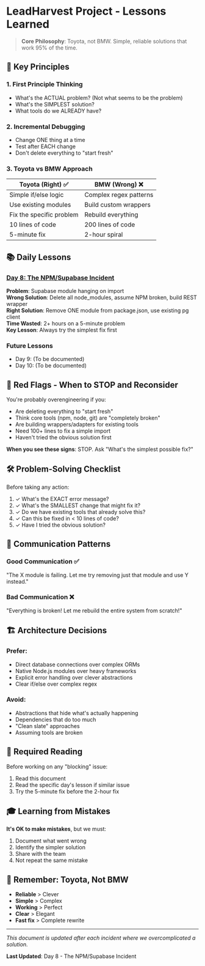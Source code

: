 # LeadHarvest Project - Lessons Learned

> **Core Philosophy**: Toyota, not BMW. Simple, reliable solutions that work 95% of the time.

## 🎯 Key Principles

### 1. **First Principle Thinking**
- What's the ACTUAL problem? (Not what seems to be the problem)
- What's the SIMPLEST solution?
- What tools do we ALREADY have?

### 2. **Incremental Debugging**
- Change ONE thing at a time
- Test after EACH change
- Don't delete everything to "start fresh"

### 3. **Toyota vs BMW Approach**

| Toyota (Right) ✅ | BMW (Wrong) ❌ |
|---|---|
| Simple if/else logic | Complex regex patterns |
| Use existing modules | Build custom wrappers |
| Fix the specific problem | Rebuild everything |
| 10 lines of code | 200 lines of code |
| 5-minute fix | 2-hour spiral |

## 📚 Daily Lessons

### [Day 8: The NPM/Supabase Incident](./lessons/day8-toyota-not-bmw.md)
**Problem**: Supabase module hanging on import  
**Wrong Solution**: Delete all node_modules, assume NPM broken, build REST wrapper  
**Right Solution**: Remove ONE module from package.json, use existing pg client  
**Time Wasted**: 2+ hours on a 5-minute problem  
**Key Lesson**: Always try the simplest fix first  

### Future Lessons
- Day 9: (To be documented)
- Day 10: (To be documented)

## 🚨 Red Flags - When to STOP and Reconsider

You're probably overengineering if you:
- Are deleting everything to "start fresh"
- Think core tools (npm, node, git) are "completely broken"
- Are building wrappers/adapters for existing tools
- Need 100+ lines to fix a simple import
- Haven't tried the obvious solution first

**When you see these signs**: STOP. Ask "What's the simplest possible fix?"

## 🛠️ Problem-Solving Checklist

Before taking any action:
1. ✓ What's the EXACT error message?
2. ✓ What's the SMALLEST change that might fix it?
3. ✓ Do we have existing tools that already solve this?
4. ✓ Can this be fixed in < 10 lines of code?
5. ✓ Have I tried the obvious solution?

## 💬 Communication Patterns

### Good Communication ✅
"The X module is failing. Let me try removing just that module and use Y instead."

### Bad Communication ❌
"Everything is broken! Let me rebuild the entire system from scratch!"

## 🏗️ Architecture Decisions

### Prefer:
- Direct database connections over complex ORMs
- Native Node.js modules over heavy frameworks
- Explicit error handling over clever abstractions
- Clear if/else over complex regex

### Avoid:
- Abstractions that hide what's actually happening
- Dependencies that do too much
- "Clean slate" approaches
- Assuming tools are broken

## 📖 Required Reading

Before working on any "blocking" issue:
1. Read this document
2. Read the specific day's lesson if similar issue
3. Try the 5-minute fix before the 2-hour fix

## 🎓 Learning from Mistakes

**It's OK to make mistakes**, but we must:
1. Document what went wrong
2. Identify the simpler solution
3. Share with the team
4. Not repeat the same mistake

## 🚗 Remember: Toyota, Not BMW

- **Reliable** > Clever
- **Simple** > Complex  
- **Working** > Perfect
- **Clear** > Elegant
- **Fast fix** > Complete rewrite

---

*This document is updated after each incident where we overcomplicated a solution.*

**Last Updated**: Day 8 - The NPM/Supabase Incident